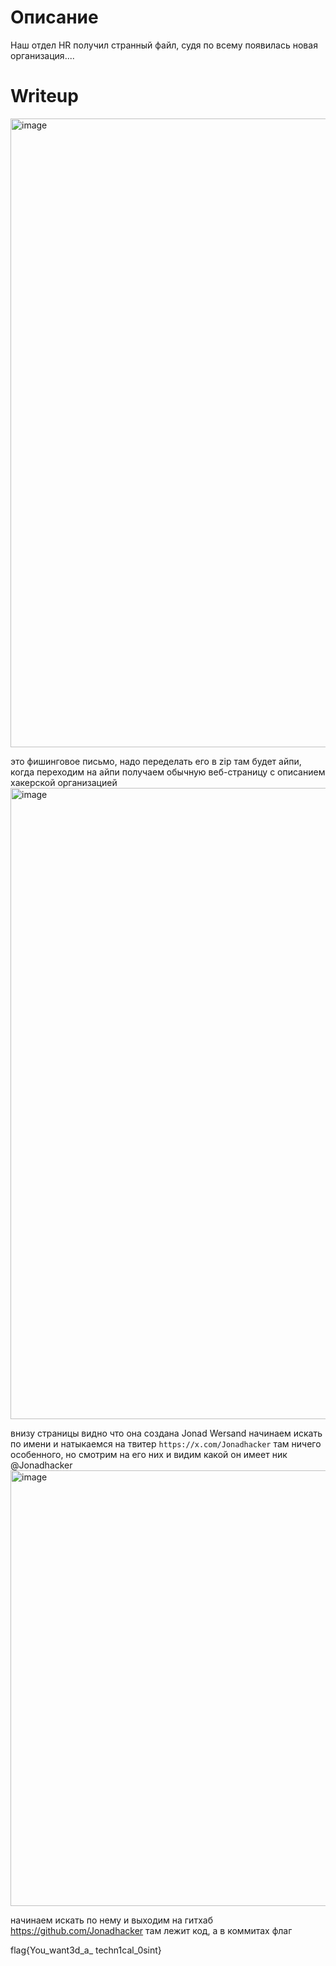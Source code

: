 # Описание 

Наш отдел HR получил странный файл, судя по всему появилась новая организация....


# Writeup

<img width="1006" alt="image" src="https://github.com/user-attachments/assets/f4df27cc-cbcb-4162-9a81-d92d4d4429c5" />

это фишинговое письмо, надо переделать его в zip там будет айпи, когда переходим на айпи получаем обычную веб-страницу с описанием хакерской организацией
<img width="1010" alt="image" src="https://github.com/user-attachments/assets/3626e01f-b916-495e-b970-239bd0612808" />

внизу страницы видно что она создана Jonad Wersand начинаем искать по имени и натыкаемся на твитер ```https://x.com/Jonadhacker``` там ничего особенного, но смотрим на его них и видим какой он имеет ник @Jonadhacker
<img width="697" alt="image" src="https://github.com/user-attachments/assets/d68cf788-16a5-4218-a8bf-e30710d0de2a" />

начинаем искать по нему и выходим на гитхаб https://github.com/Jonadhacker там лежит код, а в коммитах флаг

flag{You_want3d_a_ techn1cal_0sint}

